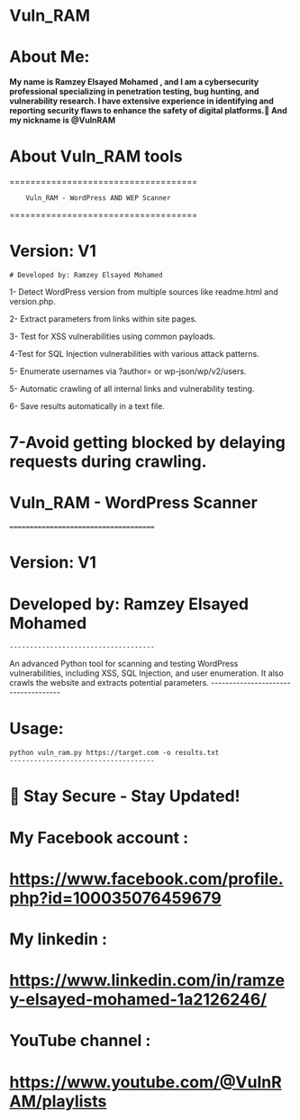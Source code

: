 # Vuln_RAM
# About Me:
**My name is Ramzey Elsayed Mohamed , and I am a cybersecurity professional specializing in penetration testing, bug hunting, and vulnerability research. I have extensive experience in identifying and reporting security flaws to enhance the safety of digital platforms. ِAnd my nickname is @VulnRAM**

# About Vuln_RAM tools

====================================

        Vuln_RAM - WordPress AND WEP Scanner
        
 ====================================
 
  #   Version: V1
    # Developed by: Ramzey Elsayed Mohamed
   
1- Detect WordPress version from multiple sources like readme.html and version.php.

2- Extract parameters from links within site pages.

3- Test for XSS vulnerabilities using common payloads.

4-Test for SQL Injection vulnerabilities with various attack patterns.

5- Enumerate usernames via ?author= or wp-json/wp/v2/users.

5- Automatic crawling of all internal links and vulnerability testing.

6- Save results automatically in a text file.

7-Avoid getting blocked by delaying requests during crawling.
  ====================================
 #       Vuln_RAM - WordPress Scanner
    ====================================
#    Version: V1
#   Developed by: Ramzey Elsayed Mohamed
    ------------------------------------
   An advanced Python tool for scanning and testing WordPress vulnerabilities,
    including XSS, SQL Injection, and user enumeration. 
    It also crawls the website and extracts potential parameters.
    ------------------------------------
  # Usage:
    python vuln_ram.py https://target.com -o results.txt
    ------------------------------------
  #  🚀 Stay Secure - Stay Updated!

# My Facebook account :
# https://www.facebook.com/profile.php?id=100035076459679

# My linkedin :
# https://www.linkedin.com/in/ramzey-elsayed-mohamed-1a2126246/

# YouTube channel :
# https://www.youtube.com/@VulnRAM/playlists
